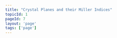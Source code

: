 ```yaml
---
title: "Crystal Planes and their Miller Indices"
topicId: 1
pageId: 7
layout: 'page'
tags: ['page']
---
```

